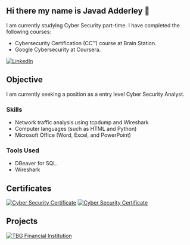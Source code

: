 ## Hi there my name is Javad Adderley 👋
I am currently studying Cyber Security part-time. I have completed the following courses:

-  Cybersecurity
 Certification
 (CC™) course at Brain Station.
- Google Cybersecurity at Coursera.


 [![LinkedIn](https://img.shields.io/badge/LinkedIn-Javad%20Adderley-blue?style=flat&logo=linkedin&logoColor=white)](https://www.linkedin.com/in/javad-adderley-086b74271/)
## Objective

I am currently seeking a position as a entry level Cyber Security Analyst.
### Skills

- Network traffic analysis using tcpdump and Wireshark
- Computer languages (such as HTML and Python)
- Microsoft Office (Word, Excel, and PowerPoint)

### Tools Used

- DBeaver for SQL.
- Wireshark

## Certificates
[![Cyber Security Certificate](https://img.shields.io/badge/Brainstation%20Cybersecurity%20Certificate-blue)](https://github.com/user-attachments/files/17603505/Javad.Cyber.Security.Certificate.pdf)
[![Cyber Security Certificate](https://img.shields.io/badge/Coursera%20Connect&Protect-red)](https://github.com/user-attachments/files/17604299/Javad.Certificate.connect.and.protect.coursera.pdf)


## Projects
[![TBG Financial Institution](https://img.shields.io/badge/TBG%20&Project-blue)](https://github.com/user-attachments/files/17604427/TBG.Financial.Institution.-.project.pdf)


